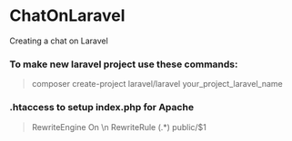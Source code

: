 # ChatOnLaravel
Creating a chat on Laravel 

### To make new laravel project use these commands:
> composer create-project laravel/laravel your_project_laravel_name

### .htaccess to setup index.php for Apache
>RewriteEngine On \n RewriteRule (.*) public/$1
